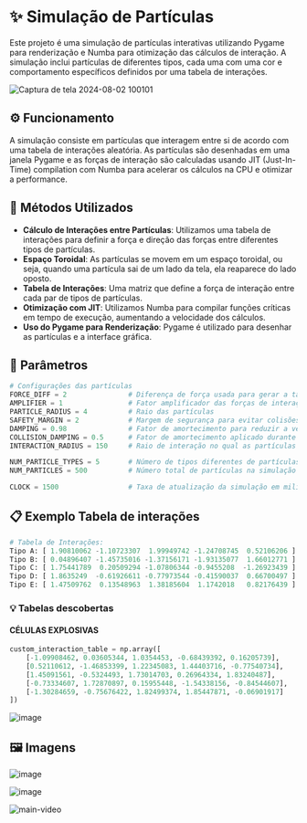 # ✨ Simulação de Partículas
Este projeto é uma simulação de partículas interativas utilizando Pygame para renderização e Numba para otimização das cálculos de interação. A simulação inclui partículas de diferentes tipos, cada uma com uma cor e comportamento específicos definidos por uma tabela de interações.

![Captura de tela 2024-08-02 100101](https://github.com/user-attachments/assets/e608518a-2d40-43b8-a593-4145e2fda214)

## ⚙️ Funcionamento
A simulação consiste em partículas que interagem entre si de acordo com uma tabela de interações aleatória. As partículas são desenhadas em uma janela Pygame e as forças de interação são calculadas usando JIT (Just-In-Time) compilation com Numba para acelerar os cálculos na CPU e otimizar a performance.

## 🧪 Métodos Utilizados
- **Cálculo de Interações entre Partículas**: Utilizamos uma tabela de interações para definir a força e direção das forças entre diferentes tipos de partículas.
- **Espaço Toroidal**: As partículas se movem em um espaço toroidal, ou seja, quando uma partícula sai de um lado da tela, ela reaparece do lado oposto.
- **Tabela de Interações**: Uma matriz que define a força de interação entre cada par de tipos de partículas.
- **Otimização com JIT**: Utilizamos Numba para compilar funções críticas em tempo de execução, aumentando a velocidade dos cálculos.
- **Uso do Pygame para Renderização**: Pygame é utilizado para desenhar as partículas e a interface gráfica.

## 🔧 Parâmetros
```python
# Configurações das partículas
FORCE_DIFF = 2               # Diferença de força usada para gerar a tabela de interações
AMPLIFIER = 1                # Fator amplificador das forças de interação
PARTICLE_RADIUS = 4          # Raio das partículas
SAFETY_MARGIN = 2            # Margem de segurança para evitar colisões entre partículas
DAMPING = 0.98               # Fator de amortecimento para reduzir a velocidade das partículas ao longo do tempo
COLLISION_DAMPING = 0.5      # Fator de amortecimento aplicado durante colisões
INTERACTION_RADIUS = 150     # Raio de interação no qual as partículas influenciam umas às outras

NUM_PARTICLE_TYPES = 5       # Número de tipos diferentes de partículas
NUM_PARTICLES = 500          # Número total de partículas na simulação

CLOCK = 1500                 # Taxa de atualização da simulação em milissegundos (usado para controlar a velocidade do loop principal)
```

## 📋 Exemplo Tabela de interações

```python
# Tabela de Interações:
Tipo A: [ 1.90810062 -1.10723307  1.99949742 -1.24708745  0.52106206 ]
Tipo B: [ 0.04896407 -1.45735016 -1.37156171 -1.93135077  1.66012771 ]
Tipo C: [ 1.75441789  0.20509294 -1.07806344 -0.9455208  -1.26923439 ]
Tipo D: [ 1.8635249  -0.61926611 -0.77973544 -0.41590037  0.66700497 ]
Tipo E: [ 1.47509762  0.13548963  1.38185604  1.1742018   0.82176439 ]
```
### 💡 Tabelas descobertas
#### CÉLULAS EXPLOSIVAS
```python
custom_interaction_table = np.array([
    [-1.09908462, 0.03605344, 1.0354453, -0.68439392, 0.16205739],
    [0.52110612, -1.46853399, 1.22345083, 1.44403716, -0.77540734],
    [1.45091561, -0.5324493, 1.73014703, 0.26964334, 1.83240487],
    [-0.73334607, 1.72870897, 0.15955448, -1.54338156, -0.84544607],
    [-1.30284659, -0.75676422, 1.82499374, 1.85447871, -0.06901917]
])
```
![image](https://github.com/user-attachments/assets/03675045-f3ad-4cd4-bf74-cbbbd59fb504)

## 🖼️ Imagens
![image](https://github.com/user-attachments/assets/d02ba8e5-d372-44af-adab-324da2073f8c)

![image](https://github.com/user-attachments/assets/e1af95f9-4de9-449f-8c2b-251eba478f65)

![main-video](https://github.com/user-attachments/assets/6d19dfb2-b507-4308-9ea2-f74322b1d59a)

